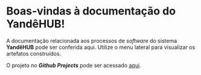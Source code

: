 # Boas-vindas à documentação do YandêHUB!

A documentação relacionada aos processos de *software* do sistema **YandêHUB** pode ser conferida aqui.
Utilize o menu lateral para visualizar os artefatos construídos.

O projeto no _**Github Projects**_ pode ser acessado [aqui](https://github.com/users/gscolombo/projects/2/views/7).
